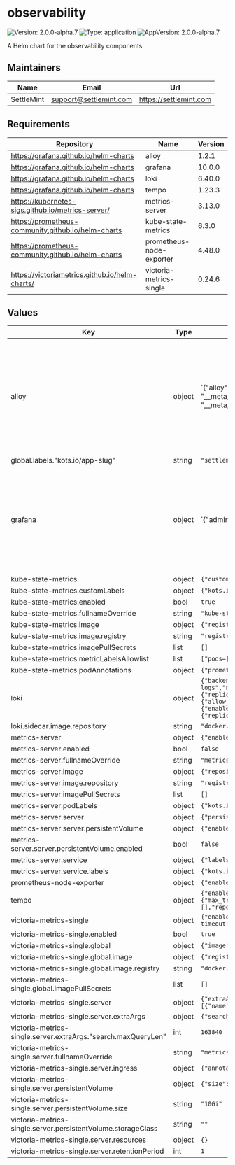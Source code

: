 # observability

![Version: 2.0.0-alpha.7](https://img.shields.io/badge/Version-2.0.0--alpha.7-informational?style=flat-square) ![Type: application](https://img.shields.io/badge/Type-application-informational?style=flat-square) ![AppVersion: 2.0.0-alpha.7](https://img.shields.io/badge/AppVersion-2.0.0--alpha.7-informational?style=flat-square)

A Helm chart for the observability components

## Maintainers

| Name | Email | Url |
| ---- | ------ | --- |
| SettleMint | <support@settlemint.com> | <https://settlemint.com> |

## Requirements

| Repository | Name | Version |
|------------|------|---------|
| https://grafana.github.io/helm-charts | alloy | 1.2.1 |
| https://grafana.github.io/helm-charts | grafana | 10.0.0 |
| https://grafana.github.io/helm-charts | loki | 6.40.0 |
| https://grafana.github.io/helm-charts | tempo | 1.23.3 |
| https://kubernetes-sigs.github.io/metrics-server/ | metrics-server | 3.13.0 |
| https://prometheus-community.github.io/helm-charts | kube-state-metrics | 6.3.0 |
| https://prometheus-community.github.io/helm-charts | prometheus-node-exporter | 4.48.0 |
| https://victoriametrics.github.io/helm-charts/ | victoria-metrics-single | 0.24.6 |

## Values

| Key | Type | Default | Description |
|-----|------|---------|-------------|
| alloy | object | `{"alloy":{"configMap":{"content":"logging {\n  level  = \"info\"\n  format = \"logfmt\"\n}\n\ndiscovery.kubernetes \"kubernetes_nodes\" {\n  role = \"node\"\n}\n\ndiscovery.relabel \"kubernetes_nodes_cadvisor\" {\n  targets = discovery.kubernetes.kubernetes_nodes.targets\n\n  rule {\n    target_label = \"__address__\"\n    replacement  = \"kubernetes.default.svc:443\"\n  }\n\n  rule {\n    source_labels = [\"__meta_kubernetes_node_name\"]\n    regex         = \"(.+)\"\n    target_label  = \"__metrics_path__\"\n    replacement   = \"/api/v1/nodes/$1/proxy/metrics/cadvisor\"\n  }\n\n  rule {\n    regex       = \"__meta_kubernetes_pod_label_uid\"\n    action      = \"labeldrop\"\n  }\n\n  rule {\n    regex       = \"__meta_kubernetes_pod_label_id\"\n    action      = \"labeldrop\"\n  }\n\n  rule {\n    regex       = \"__meta_kubernetes_pod_label_name\"\n    action      = \"labeldrop\"\n  }\n}\n\ndiscovery.relabel \"kubernetes_nodes\" {\n  targets = discovery.kubernetes.kubernetes_nodes.targets\n\n  rule {\n    target_label = \"__address__\"\n    replacement  = \"kubernetes.default.svc:443\"\n  }\n\n  rule {\n    source_labels = [\"__meta_kubernetes_node_name\"]\n    regex         = \"(.+)\"\n    target_label  = \"__metrics_path__\"\n    replacement   = \"/api/v1/nodes/$1/proxy/metrics\"\n  }\n\n  rule {\n    regex       = \"__meta_kubernetes_pod_label_uid\"\n    action      = \"labeldrop\"\n  }\n\n  rule {\n    regex       = \"__meta_kubernetes_pod_label_id\"\n    action      = \"labeldrop\"\n  }\n\n  rule {\n    regex       = \"__meta_kubernetes_pod_label_name\"\n    action      = \"labeldrop\"\n  }\n\n  rule {\n    replacement  = \"{{ .Values.clustername | default \"settlemint\" }}\"\n    target_label = \"cluster_name\"\n  }\n}\n\n\nprometheus.scrape \"kubernetes_nodes_cadvisor\" {\n  targets         = discovery.relabel.kubernetes_nodes_cadvisor.output\n  forward_to      = [{{if .Values.endpoints.internal.prometheus.enabled }}prometheus.remote_write.btp_metrics.receiver{{ end }}{{if .Values.endpoints.external.prometheus.enabled }}{{if .Values.endpoints.internal.prometheus.enabled }},{{ end }}prometheus.remote_write.btp_metrics_external.receiver{{ end }}]\n  job_name        = \"kubernetes-nodes-cadvisor\"\n  scrape_interval = \"15s\"\n  scheme          = \"https\"\n\n  authorization {\n    type             = \"Bearer\"\n    credentials_file = \"/var/run/secrets/kubernetes.io/serviceaccount/token\"\n  }\n\n  tls_config {\n    ca_file              = \"/var/run/secrets/kubernetes.io/serviceaccount/ca.crt\"\n    insecure_skip_verify = true\n  }\n}\n\nprometheus.scrape \"kubernetes_nodes\" {\n  targets         = discovery.relabel.kubernetes_nodes.output\n  forward_to      = [{{if .Values.endpoints.internal.prometheus.enabled }}prometheus.remote_write.btp_metrics.receiver{{ end }}{{if .Values.endpoints.external.prometheus.enabled }}{{if .Values.endpoints.internal.prometheus.enabled }},{{ end }}prometheus.remote_write.btp_metrics_external.receiver{{ end }}]\n  job_name        = \"kubernetes-nodes\"\n  scrape_interval = \"15s\"\n  scheme          = \"https\"\n\n  authorization {\n    type             = \"Bearer\"\n    credentials_file = \"/var/run/secrets/kubernetes.io/serviceaccount/token\"\n  }\n\n  tls_config {\n    ca_file              = \"/var/run/secrets/kubernetes.io/serviceaccount/ca.crt\"\n    insecure_skip_verify = true\n  }\n}\n\n{{- if .Values.endpoints.internal.prometheus.enabled }}\nprometheus.remote_write \"btp_metrics\" {\n    endpoint {\n        url = {{ .Values.endpoints.internal.prometheus.url | quote }}\n    }\n}\n{{- end }}\n\n{{- if .Values.endpoints.external.prometheus.enabled }}\nprometheus.remote_write \"btp_metrics_external\" {\n    endpoint {\n        url = {{ .Values.endpoints.external.prometheus.url | quote }}\n\n        {{- if and .Values.endpoints.external.prometheus.basicAuth.username .Values.endpoints.external.prometheus.basicAuth.password }}\n        basic_auth {\n          username = {{ .Values.endpoints.external.prometheus.basicAuth.username | quote }}\n          password = {{ .Values.endpoints.external.prometheus.basicAuth.password | quote }}\n        }\n        {{- end }}\n    }\n}\n{{- end }}\n\ndiscovery.kubernetes \"kubernetes_pods\" {\n  role = \"pod\"\n\n\n  selectors {\n    role  = \"pod\"\n    label = \"app.kubernetes.io/instance={{ .Release.Name }}\"\n  }\n\n}\n\ndiscovery.relabel \"kubernetes_pods\" {\n  targets = discovery.kubernetes.kubernetes_pods.targets\n\n  rule {\n    source_labels = [\"__meta_kubernetes_pod_annotation_prometheus_io_scheme\"]\n    regex         = \"(https?)\"\n    target_label  = \"__scheme__\"\n  }\n\n  rule {\n    source_labels = [\"__meta_kubernetes_pod_annotation_prometheus_io_path\"]\n    regex         = \"(.+)\"\n    target_label  = \"__metrics_path__\"\n  }\n\n  rule {\n    source_labels = [\"__address__\", \"__meta_kubernetes_pod_annotation_prometheus_io_port\"]\n    regex         = \"(.+?)(?::\\\\d+)?;(\\\\d+)\"\n    target_label  = \"__address__\"\n    replacement   = \"$1:$2\"\n  }\n\n  rule {\n    regex       = \"__meta_kubernetes_pod_annotation_prometheus_io_param_(.+)\"\n    replacement = \"__param_$1\"\n    action      = \"labelmap\"\n  }\n\n  rule {\n    source_labels = [\"__meta_kubernetes_pod_label_app_kubernetes_io_component\"]\n    target_label  = \"component\"\n  }\n\n  rule {\n    source_labels = [\"__meta_kubernetes_namespace\"]\n    target_label  = \"namespace\"\n  }\n\n  rule {\n    regex       = \"__meta_kubernetes_pod_label_uid\"\n    action      = \"labeldrop\"\n  }\n\n  rule {\n    regex       = \"__meta_kubernetes_pod_label_id\"\n    action      = \"labeldrop\"\n  }\n\n  rule {\n    regex       = \"__meta_kubernetes_pod_label_name\"\n    action      = \"labeldrop\"\n  }\n\n  rule {\n    replacement  = \"{{ .Values.clustername | default \"settlemint\" }}\"\n    target_label = \"cluster_name\"\n  }\n\n}\n\nprometheus.scrape \"kubernetes_pods\" {\n  targets         = discovery.relabel.kubernetes_pods.output\n  forward_to      = [{{if .Values.endpoints.internal.prometheus.enabled }}prometheus.remote_write.btp_metrics.receiver{{ end }}{{if .Values.endpoints.external.prometheus.enabled }}{{if .Values.endpoints.internal.prometheus.enabled }},{{ end }}prometheus.remote_write.btp_metrics_external.receiver{{ end }}]\n  job_name        = \"kubernetes-pods\"\n  honor_labels    = true\n  scrape_interval = \"15s\"\n}\n\nloki.source.kubernetes \"kubernetes_pods\" {\n  targets    = discovery.relabel.kubernetes_pods.output\n  forward_to = [{{ if .Values.endpoints.internal.loki.enabled }}loki.process.redact_tokens.receiver{{ end }}{{ if .Values.endpoints.external.loki.enabled }}{{ if .Values.endpoints.internal.loki.enabled }},{{ end }}loki.process.redact_tokens_external.receiver{{ end }}]\n}\n\n{{- if .Values.endpoints.internal.loki.enabled }}\nloki.process \"redact_tokens\" {\n  forward_to = [loki.secretfilter.secret_filter.receiver]\n  stage.replace {\n    expression = \"(?i)sm_\\\\S+_[0-9a-zA-Z]{3}([0-9a-zA-Z]+)\"\n    replace = \"****\"\n  }\n}\n\nloki.secretfilter \"secret_filter\" {\n  forward_to  = [loki.write.btp_logs.receiver]\n  redact_with = \"<ALLOY-REDACTED-SECRET:$SECRET_NAME:$SECRET_HASH>\"\n}\n\nloki.write \"btp_logs\" {\n  endpoint {\n    url = {{ .Values.endpoints.internal.loki.url | quote }}\n  }\n}\n{{- end }}\n\n{{- if .Values.endpoints.external.loki.enabled }}\nloki.process \"redact_tokens_external\" {\n  forward_to = [loki.secretfilter.secret_filter_external.receiver]\n  stage.replace {\n    expression = \"(?i)sm_\\\\S+_[0-9a-zA-Z]{3}([0-9a-zA-Z]+)\"\n    replace = \"****\"\n  }\n}\n\nloki.secretfilter \"secret_filter_external\" {\n  forward_to  = [loki.write.btp_logs_external.receiver]\n  redact_with = \"<ALLOY-REDACTED-SECRET:$SECRET_NAME:$SECRET_HASH>\"\n}\n\nloki.write \"btp_logs_external\" {\n  endpoint {\n    url = {{ .Values.endpoints.external.loki.url | quote }}\n\n    {{- if and .Values.endpoints.external.loki.basicAuth.username .Values.endpoints.external.loki.basicAuth.password }}\n    basic_auth {\n      username = {{ .Values.endpoints.external.loki.basicAuth.username | quote }}\n      password = {{ .Values.endpoints.external.loki.basicAuth.password | quote }}\n    }\n    {{- end }}\n  }\n}\n{{- end }}\n\notelcol.receiver.otlp \"atk_traces\" {\n  grpc {\n    endpoint = \"0.0.0.0:4317\"\n  }\n\n  http {\n    endpoint = \"0.0.0.0:4318\"\n  }\n\n  output {\n    traces  = [otelcol.processor.batch.atk_traces.input]\n  }\n}\n\notelcol.processor.batch \"atk_traces\" {\n  send_batch_size = 16384\n  send_batch_max_size = 16384\n  timeout = \"2s\"\n\n  output {\n    traces  = [{{ if .Values.endpoints.internal.otel.enabled }}otelcol.exporter.otlphttp.atk_traces_internal.input{{ end }}{{ if .Values.endpoints.external.otel.enabled }}{{ if .Values.endpoints.internal.otel.enabled }},{{ end }}otelcol.exporter.otlphttp.atk_traces_external.input{{ end }}]\n  }\n}\n\n{{- if .Values.endpoints.internal.otel.enabled }}\notelcol.exporter.otlphttp \"atk_traces_internal\" {\n  client {\n    endpoint = {{ .Values.endpoints.internal.otel.url | quote }}\n    tls {\n      insecure             = true\n      insecure_skip_verify = true\n    }\n  }\n}\n{{- end }}\n\n{{- if .Values.endpoints.external.otel.enabled }}\notelcol.exporter.otlp \"atk_traces_external\" {\n  client {\n    endpoint = {{ .Values.endpoints.external.otel.url | quote }}\n\n\n    {{- if and .Values.endpoints.external.otel.basicAuth.username .Values.endpoints.external.otel.basicAuth.password }}\n    auth     = otelcol.auth.basic.atk_traces_external.handler\n    {{- end }}\n  }\n}\n\n{{- if and .Values.endpoints.external.otel.basicAuth.username .Values.endpoints.external.otel.basicAuth.password }}\notelcol.auth.basic \"atk_traces_external\" {\n  username = {{ .Values.endpoints.external.otel.basicAuth.username | quote }}\n  password = {{ .Values.endpoints.external.otel.basicAuth.password | quote }}\n}\n{{- end }}\n\n{{- end }}\n"},"enableReporting":false,"extraPorts":[{"name":"otel-grpc","port":4317,"protocol":"TCP","targetPort":4317},{"name":"otel-http","port":4318,"protocol":"TCP","targetPort":4318}],"resources":{},"stabilityLevel":"experimental"},"clustername":"","configReloader":{"image":{"registry":"ghcr.io"}},"controller":{"type":"deployment"},"crds":{"create":false},"enabled":true,"endpoints":{"external":{"loki":{"basicAuth":{"password":null,"username":null},"enabled":false,"url":""},"otel":{"basicAuth":{"password":null,"username":null},"enabled":false,"url":""},"prometheus":{"basicAuth":{"password":null,"username":null},"enabled":false,"url":""}},"internal":{"loki":{"enabled":true,"url":"http://logs:3100/loki/api/v1/push"},"otel":{"enabled":true,"url":"http://tempo:4318"},"prometheus":{"enabled":true,"url":"http://metrics:8428/api/v1/write"}}},"fullnameOverride":"alloy","global":{"image":{"pullSecrets":[]}},"image":{"registry":"docker.io"}}` | Alloy configuration |
| global.labels."kots.io/app-slug" | string | `"settlemint-atk"` |  |
| grafana | object | `{"adminPassword":"atk","adminUser":"settlemint","datasources":{"datasources.yaml":{"apiVersion":1,"datasources":[{"access":"proxy","isDefault":true,"name":"Prometheus","type":"prometheus","uid":"prometheus","url":"http://metrics:8428"},{"access":"proxy","isDefault":false,"jsonData":{"derivedFields":[{"datasourceUid":"tempo","matcherRegex":"^.*?traceI[d|D]=(\\w+).*$","name":"traceId","url":"$${__value.raw}"}],"maxLines":1000,"timeout":60},"name":"Loki","type":"loki","uid":"loki","url":"http://logs:3100"},{"access":"proxy","database":"thegraph","isDefault":false,"jsonData":{"postgresVersion":15,"sslmode":"disable","timescaledb":false},"name":"PostgreSQL","secureJsonData":{"password":"atk"},"type":"postgres","uid":"postgres","url":"postgresql:5432","user":"thegraph"}]}},"enabled":true,"fullnameOverride":"grafana","global":{"imagePullSecrets":[],"imageRegistry":"docker.io"},"ingress":{"enabled":true,"hosts":["grafana.k8s.orb.local"],"ingressClassName":"atk-nginx"},"initChownData":{"enabled":false},"persistence":{"enabled":false,"size":"1Gi"},"plugins":["https://storage.googleapis.com/integration-artifacts/grafana-lokiexplore-app/grafana-lokiexplore-app-latest.zip;grafana-lokiexplore-app"],"podLabels":{"app.kubernetes.io/managed-by":"helm","kots.io/app-slug":"settlemint-atk"},"sidecar":{"alerts":{"enabled":false,"label":"grafana_alert","labelValue":"1","searchNamespace":"ALL","slackChannel":"","slackUrl":"","slackUsername":""},"dashboards":{"enabled":true,"folderAnnotation":"grafana_folder","provider":{"allowUiUpdates":true,"foldersFromFilesStructure":true},"searchNamespace":"ALL"},"datasources":{"enabled":true,"initDatasources":true},"plugins":{"enabled":true}}}` | Grafana configuration |
| kube-state-metrics | object | `{"customLabels":{"kots.io/app-slug":"settlemint-atk"},"enabled":true,"fullnameOverride":"kube-state-metrics","image":{"registry":"registry.k8s.io"},"imagePullSecrets":[],"metricLabelsAllowlist":["pods=[*]","ingresses=[*]"],"podAnnotations":{"prometheus.io/scrape":"true"}}` | Kube State Metrics configuration |
| kube-state-metrics.customLabels | object | `{"kots.io/app-slug":"settlemint-atk"}` | Custom labels to add to all resources |
| kube-state-metrics.enabled | bool | `true` | Enable kube-state-metrics deployment |
| kube-state-metrics.fullnameOverride | string | `"kube-state-metrics"` | String to fully override common.names.fullname (string) |
| kube-state-metrics.image | object | `{"registry":"registry.k8s.io"}` | Kube state metrics image configuration |
| kube-state-metrics.image.registry | string | `"registry.k8s.io"` | Kube state metrics image registry |
| kube-state-metrics.imagePullSecrets | list | `[]` | Global Docker registry secret names as an array (list) |
| kube-state-metrics.metricLabelsAllowlist | list | `["pods=[*]","ingresses=[*]"]` | Allow list for metric labels |
| kube-state-metrics.podAnnotations | object | `{"prometheus.io/scrape":"true"}` | Annotations for kube-state-metrics pods |
| loki | object | `{"backend":{"replicas":0},"bloomCompactor":{"replicas":0},"bloomGateway":{"replicas":0},"chunksCache":{"allocatedMemory":1024,"enabled":false,"writebackSizeLimit":"100MB"},"compactor":{"replicas":0},"deploymentMode":"SingleBinary","distributor":{"replicas":0},"enabled":true,"fullnameOverride":"logs","gateway":{"affinity":{"podAntiAffinity":{"requiredDuringSchedulingIgnoredDuringExecution":null}},"ingress":{"annotations":{"nginx.ingress.kubernetes.io/auth-realm":"Authentication Required - Logs","nginx.ingress.kubernetes.io/auth-secret":"observability-logs","nginx.ingress.kubernetes.io/auth-type":"basic","nginx.ingress.kubernetes.io/client-body-buffer-size":"500m","nginx.ingress.kubernetes.io/proxy-body-size":"500m","nginx.ingress.kubernetes.io/proxy-read-timeout":"3600","nginx.ingress.kubernetes.io/proxy-send-timeout":"3600"},"enabled":false,"hosts":[{"host":"logs.settlemint.local","paths":[{"path":"/","pathType":"Prefix"}]}],"ingressClassName":"atk-nginx"}},"global":{"image":{"registry":"docker.io"}},"imagePullSecrets":[],"indexGateway":{"replicas":0},"ingester":{"replicas":0},"loki":{"auth_enabled":false,"commonConfig":{"replication_factor":1},"compactor":{"compaction_interval":"60m","delete_request_store":"filesystem","retention_delete_delay":"2h","retention_delete_worker_count":150,"retention_enabled":true,"working_directory":"/var/loki/retention"},"ingester":{"chunk_encoding":"snappy"},"limits_config":{"allow_structured_metadata":true,"cardinality_limit":200000,"ingestion_burst_size_mb":1000,"ingestion_rate_mb":1000,"max_entries_limit_per_query":1000000,"max_global_streams_per_user":10000,"max_label_name_length":10240,"max_label_names_per_series":300,"max_label_value_length":20480,"max_line_size":100982429,"max_query_parallelism":2,"max_query_series":10000,"per_stream_rate_limit":"512M","per_stream_rate_limit_burst":"1024M","reject_old_samples":true,"reject_old_samples_max_age":"24h","retention_period":"168h","split_queries_by_interval":"15m","volume_enabled":true},"pattern_receiver":{"enabled":true},"querier":{"max_concurrent":2},"schemaConfig":{"configs":[{"from":"2024-04-01","index":{"period":"24h","prefix":"loki_index_"},"object_store":"filesystem","schema":"v13","store":"tsdb"}]},"server":{"grpc_server_max_recv_msg_size":100982429,"grpc_server_max_send_msg_size":100982429},"storage":{"type":"filesystem"},"tracing":{"enabled":true}},"lokiCanary":{"enabled":false},"memcached":{"image":{"repository":"docker.io/library/memcached"}},"memcachedExporter":{"image":{"repository":"docker.io/prom/memcached-exporter"}},"minio":{"enabled":false},"querier":{"replicas":0},"queryFrontend":{"replicas":0},"queryScheduler":{"replicas":0},"read":{"replicas":0},"resultsCache":{"enabled":false},"sidecar":{"image":{"repository":"docker.io/kiwigrid/k8s-sidecar"}},"singleBinary":{"persistence":{"size":"10Gi"},"replicas":1,"resources":{}},"test":{"enabled":false},"write":{"replicas":0}}` | Loki configuration |
| loki.sidecar.image.repository | string | `"docker.io/kiwigrid/k8s-sidecar"` | The Docker registry and image for the k8s sidecar |
| metrics-server | object | `{"enabled":false,"fullnameOverride":"metrics-server","image":{"repository":"registry.k8s.io/metrics-server/metrics-server"},"imagePullSecrets":[],"podLabels":{"kots.io/app-slug":"settlemint-atk"},"server":{"persistentVolume":{"enabled":false}},"service":{"labels":{"kots.io/app-slug":"settlemint-atk"}}}` | Kubernetes Metrics Server configuration |
| metrics-server.enabled | bool | `false` | Enable metrics server deployment |
| metrics-server.fullnameOverride | string | `"metrics-server"` | String to fully override common.names.fullname (string) |
| metrics-server.image | object | `{"repository":"registry.k8s.io/metrics-server/metrics-server"}` | Metrics server image configuration |
| metrics-server.image.repository | string | `"registry.k8s.io/metrics-server/metrics-server"` | Metrics server image repository |
| metrics-server.imagePullSecrets | list | `[]` | Global Docker registry secret names as an array (list) |
| metrics-server.podLabels | object | `{"kots.io/app-slug":"settlemint-atk"}` | Additional labels for metrics server pods |
| metrics-server.server | object | `{"persistentVolume":{"enabled":false}}` | Server configuration |
| metrics-server.server.persistentVolume | object | `{"enabled":false}` | Persistent volume configuration |
| metrics-server.server.persistentVolume.enabled | bool | `false` | Enable persistent volume for metrics server |
| metrics-server.service | object | `{"labels":{"kots.io/app-slug":"settlemint-atk"}}` | Service configuration |
| metrics-server.service.labels | object | `{"kots.io/app-slug":"settlemint-atk"}` | Additional labels for metrics server service |
| prometheus-node-exporter | object | `{"enabled":true,"fullnameOverride":"node-exporter","global":{"imageRegistry":"quay.io"},"image":{"registry":"quay.io"},"imagePullSecrets":[],"kubeRBACProxy":{"image":{"registry":"quay.io"}},"nameOverride":"node-exporter","podAnnotations":{"cluster-autoscaler.kubernetes.io/safe-to-evict":"true","prometheus.io/port":"9100","prometheus.io/scrape":"true"},"podLabels":{"kots.io/app-slug":"settlemint-atk"}}` | Prometheus Node Exporter configuration |
| tempo | object | `{"enabled":true,"fullnameOverride":"tempo","persistence":{"enabled":true,"size":"10Gi"},"podAnnotations":{"prometheus.io/path":"/metrics","prometheus.io/port":"3100","prometheus.io/scrape":"true"},"podLabels":{"kots.io/app-slug":"settlemint-atk"},"securityContext":{"fsGroup":65532,"runAsGroup":65532,"runAsNonRoot":true,"runAsUser":65532},"tempo":{"metricsGenerator":{"enabled":true,"remoteWriteUrl":"http://o11y-metrics:8428/api/v1/write"},"overrides":{"defaults":{"global":{"max_bytes_per_trace":20000000},"ingestion":{"max_traces_per_user":100000,"rate_limit_bytes":30000000}}},"pullSecrets":[],"reportingEnabled":false,"repository":"docker.io/grafana/tempo","retention":"168h"},"tempoQuery":{"ingress":{"annotations":{"nginx.ingress.kubernetes.io/auth-type":"basic","nginx.ingress.kubernetes.io/client-body-buffer-size":"500m","nginx.ingress.kubernetes.io/proxy-body-size":"500m","nginx.ingress.kubernetes.io/proxy-read-timeout":"3600","nginx.ingress.kubernetes.io/proxy-send-timeout":"3600"},"enabled":false,"hosts":["traces.k8s.orb.local"],"ingressClassName":"atk-nginx","pathType":"Prefix"},"pullSecrets":[],"repository":"docker.io/grafana/tempo-query"}}` | Tempo configuration |
| victoria-metrics-single | object | `{"enabled":true,"global":{"image":{"registry":"docker.io"},"imagePullSecrets":[]},"server":{"extraArgs":{"search.maxQueryLen":163840},"fullnameOverride":"metrics","ingress":{"annotations":{"nginx.ingress.kubernetes.io/auth-realm":"Authentication Required - Metrics","nginx.ingress.kubernetes.io/auth-secret":"observability-metrics","nginx.ingress.kubernetes.io/auth-type":"basic","nginx.ingress.kubernetes.io/client-body-buffer-size":"500m","nginx.ingress.kubernetes.io/proxy-body-size":"500m","nginx.ingress.kubernetes.io/proxy-read-timeout":"3600","nginx.ingress.kubernetes.io/proxy-send-timeout":"3600"},"enabled":false,"hosts":[{"name":"metrics.settlemint.local","path":"/","port":"http"}],"ingressClassName":"atk-nginx","pathType":"Prefix"},"persistentVolume":{"size":"10Gi","storageClass":""},"podAnnotations":{"prometheus.io/path":"/metrics","prometheus.io/port":"8428","prometheus.io/scrape":"true"},"podLabels":{"kots.io/app-slug":"settlemint-atk"},"resources":{},"retentionPeriod":1,"service":{"annotations":{"prometheus.io/path":"/metrics","prometheus.io/port":"8428","prometheus.io/scrape":"true"},"labels":{"kots.io/app-slug":"settlemint-atk"}}}}` | Victoria Metrics Single configuration |
| victoria-metrics-single.enabled | bool | `true` | Enable Victoria Metrics Single deployment |
| victoria-metrics-single.global | object | `{"image":{"registry":"docker.io"},"imagePullSecrets":[]}` | Global configuration |
| victoria-metrics-single.global.image | object | `{"registry":"docker.io"}` | Global image configuration |
| victoria-metrics-single.global.image.registry | string | `"docker.io"` | Global image registry |
| victoria-metrics-single.global.imagePullSecrets | list | `[]` | Global Docker registry secret names as an array (list) |
| victoria-metrics-single.server | object | `{"extraArgs":{"search.maxQueryLen":163840},"fullnameOverride":"metrics","ingress":{"annotations":{"nginx.ingress.kubernetes.io/auth-realm":"Authentication Required - Metrics","nginx.ingress.kubernetes.io/auth-secret":"observability-metrics","nginx.ingress.kubernetes.io/auth-type":"basic","nginx.ingress.kubernetes.io/client-body-buffer-size":"500m","nginx.ingress.kubernetes.io/proxy-body-size":"500m","nginx.ingress.kubernetes.io/proxy-read-timeout":"3600","nginx.ingress.kubernetes.io/proxy-send-timeout":"3600"},"enabled":false,"hosts":[{"name":"metrics.settlemint.local","path":"/","port":"http"}],"ingressClassName":"atk-nginx","pathType":"Prefix"},"persistentVolume":{"size":"10Gi","storageClass":""},"podAnnotations":{"prometheus.io/path":"/metrics","prometheus.io/port":"8428","prometheus.io/scrape":"true"},"podLabels":{"kots.io/app-slug":"settlemint-atk"},"resources":{},"retentionPeriod":1,"service":{"annotations":{"prometheus.io/path":"/metrics","prometheus.io/port":"8428","prometheus.io/scrape":"true"},"labels":{"kots.io/app-slug":"settlemint-atk"}}}` | Victoria Metrics server configuration |
| victoria-metrics-single.server.extraArgs | object | `{"search.maxQueryLen":163840}` | Extra arguments for Victoria Metrics server |
| victoria-metrics-single.server.extraArgs."search.maxQueryLen" | int | `163840` | Maximum query length |
| victoria-metrics-single.server.fullnameOverride | string | `"metrics"` | String to fully override common.names.fullname (string) |
| victoria-metrics-single.server.ingress | object | `{"annotations":{"nginx.ingress.kubernetes.io/auth-realm":"Authentication Required - Metrics","nginx.ingress.kubernetes.io/auth-secret":"observability-metrics","nginx.ingress.kubernetes.io/auth-type":"basic","nginx.ingress.kubernetes.io/client-body-buffer-size":"500m","nginx.ingress.kubernetes.io/proxy-body-size":"500m","nginx.ingress.kubernetes.io/proxy-read-timeout":"3600","nginx.ingress.kubernetes.io/proxy-send-timeout":"3600"},"enabled":false,"hosts":[{"name":"metrics.settlemint.local","path":"/","port":"http"}],"ingressClassName":"atk-nginx","pathType":"Prefix"}` | Ingress configuration for Victoria Metrics |
| victoria-metrics-single.server.persistentVolume | object | `{"size":"10Gi","storageClass":""}` | Persistent volume configuration |
| victoria-metrics-single.server.persistentVolume.size | string | `"10Gi"` | Size of the persistent volume |
| victoria-metrics-single.server.persistentVolume.storageClass | string | `""` | Storage class for persistent volume (uses default if empty) |
| victoria-metrics-single.server.resources | object | `{}` | Resource requests and limits for Victoria Metrics server |
| victoria-metrics-single.server.retentionPeriod | int | `1` | Data retention period in months |
